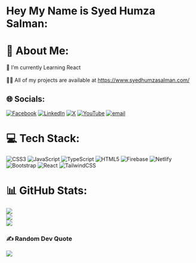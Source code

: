 # Hey My Name is Syed Humza Salman:
# 💫 About Me:
🔭 I’m currently Learning React<br><br>👨‍💻 All of my projects are available at https://www.syedhumzasalman.com/


## 🌐 Socials:
[![Facebook](https://img.shields.io/badge/Facebook-%231877F2.svg?logo=Facebook&logoColor=white)](https://facebook.com/HumzaCodeandCreates) [![LinkedIn](https://img.shields.io/badge/LinkedIn-%230077B5.svg?logo=linkedin&logoColor=white)](https://linkedin.com/in/syedhumzasalman) [![X](https://img.shields.io/badge/X-black.svg?logo=X&logoColor=white)](https://x.com/syedhumzasalman) [![YouTube](https://img.shields.io/badge/YouTube-%23FF0000.svg?logo=YouTube&logoColor=white)](https://youtube.com/@HumzaCodeandCreates) [![email](https://img.shields.io/badge/Email-D14836?logo=gmail&logoColor=white)](mailto:syedhumzasalman@gmail.com) 

# 💻 Tech Stack:
![CSS3](https://img.shields.io/badge/css3-%231572B6.svg?style=for-the-badge&logo=css3&logoColor=white) ![JavaScript](https://img.shields.io/badge/javascript-%23323330.svg?style=for-the-badge&logo=javascript&logoColor=%23F7DF1E) ![TypeScript](https://img.shields.io/badge/typescript-%23007ACC.svg?style=for-the-badge&logo=typescript&logoColor=white) ![HTML5](https://img.shields.io/badge/html5-%23E34F26.svg?style=for-the-badge&logo=html5&logoColor=white) ![Firebase](https://img.shields.io/badge/firebase-%23039BE5.svg?style=for-the-badge&logo=firebase) ![Netlify](https://img.shields.io/badge/netlify-%23000000.svg?style=for-the-badge&logo=netlify&logoColor=#00C7B7) ![Bootstrap](https://img.shields.io/badge/bootstrap-%238511FA.svg?style=for-the-badge&logo=bootstrap&logoColor=white) ![React](https://img.shields.io/badge/react-%2320232a.svg?style=for-the-badge&logo=react&logoColor=%2361DAFB) ![TailwindCSS](https://img.shields.io/badge/tailwindcss-%2338B2AC.svg?style=for-the-badge&logo=tailwind-css&logoColor=white)
# 📊 GitHub Stats:
![](https://github-readme-stats.vercel.app/api?username=syedhumzasalman&theme=dark&hide_border=true&include_all_commits=false&count_private=false)<br/>
![](https://nirzak-streak-stats.vercel.app/?user=syedhumzasalman&theme=dark&hide_border=true)<br/>
![](https://github-readme-stats.vercel.app/api/top-langs/?username=syedhumzasalman&theme=dark&hide_border=true&include_all_commits=false&count_private=false&layout=compact)

### ✍️ Random Dev Quote
![](https://quotes-github-readme.vercel.app/api?type=horizontal&theme=radical)

<!-- Proudly created with GPRM ( https://gprm.itsvg.in ) -->
